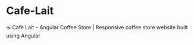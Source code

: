 # Cafe-Lait
☕ Cafè Lait – Angular Coffee Store | Responsive coffee store website built using Angular
